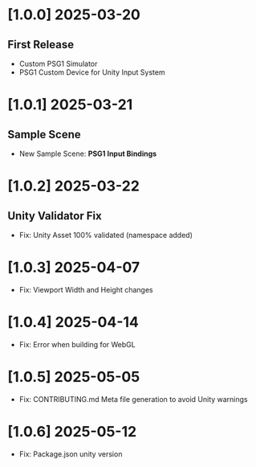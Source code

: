 
# [1.0.0] 2025-03-20

## First Release

- Custom PSG1 Simulator
- PSG1 Custom Device for Unity Input System

# [1.0.1] 2025-03-21

## Sample Scene

- New Sample Scene: **PSG1 Input Bindings**

# [1.0.2] 2025-03-22

## Unity Validator Fix

- Fix: Unity Asset 100% validated (namespace added)

# [1.0.3] 2025-04-07

- Fix: Viewport Width and Height changes

# [1.0.4] 2025-04-14

- Fix: Error when building for WebGL

# [1.0.5] 2025-05-05

- Fix: CONTRIBUTING.md Meta file generation to avoid Unity warnings

# [1.0.6] 2025-05-12

- Fix: Package.json unity version
